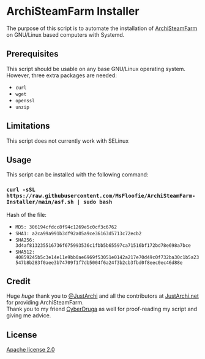 # ArchiSteamFarm Installer
The purpose of this script is to automate the installation of [ArchiSteamFarm](https://github.com/JustArchiNET/ArchiSteamFarm) on GNU/Linux based computers with Systemd.

## Prerequisites
This script should be usable on any base GNU/Linux operating system. However, three extra packages are needed:
 - `curl`
 - `wget`
 - `openssl`
 - `unzip`

## Limitations
This script does not currently work with SELinux

## Usage
This script can be installed with the following command:

### `curl -sSL https://raw.githubusercontent.com/MsFloofie/ArchiSteamFarm-Installer/main/asf.sh | sudo bash`
Hash of the file:
- `MD5: 306194cfdcc8f94c1269e5c0cf3c6762`
- `SHA1: a2ca99a991b3df92a05a9ce36163d5713c72ecb2`
- `SHA256: 3d4af813235516736f675993536c1fbb5b65597ca71516bf172bd78e698a7bce`
- `SHA512: 40859245b5c3e14e11e9bb0ae6969f53051e0142a217e70d49c0f732ba30c1b5a23547b8b283f0aee3b74709f1f7db5004f6a24f3b2cb3fbd0f8eec0ec46d88e`

## Credit
Huge *huge* thank you to [@JustArchi](https://github.com/JustArchi) and all the contributors at [JustArchi.net](https://github.com/JustArchiNET) for providing ArchiSteamFarm.  
Thank you to my friend [CyberDruga](https://github.com/kabessao/) as well for proof-reading my script and giving me advice.

## License
[Apache license 2.0](https://apache.org/licenses/LICENSE-2.0)
